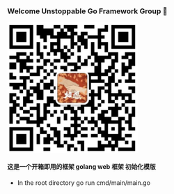 ### Welcome Unstoppable Go Framework Group 👋

 <img src="./Wechat.jpg" width = "300" height = "300" alt="wechat" align=center />
 
 #### 这是一个开箱即用的框架 golang web 框架 初始化模版
 - In the root directory go run cmd/main/main.go
 
<!--
**unstoppablego/unstoppablego** is a ✨ _special_ ✨ repository because its `README.md` (this file) appears on your GitHub profile.

Here are some ideas to get you started:

- 🔭 I’m currently working on ...
- 🌱 I’m currently learning ...
- 👯 I’m looking to collaborate on ...
- 🤔 I’m looking for help with ...
- 💬 Ask me about ...
- 📫 How to reach me: ...
- 😄 Pronouns: ...
- ⚡ Fun fact: ...
-->
